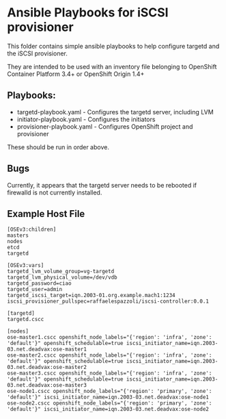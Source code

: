 # Ansible Playbooks for iSCSI provisioner

This folder contains simple ansible playbooks to help
configure targetd and the iSCSI provisioner.

They are intended to be used with an inventory file belonging 
to OpenShift Container Platform 3.4+ or OpenShift Origin 1.4+

## Playbooks:

* targetd-playbook.yaml - Configures the targetd server, including LVM
* initiator-playbook.yaml - Configures the initiators
* provisioner-playbook.yaml - Configures OpenShift project and provisioner

These should be run in order above.

## Bugs

Currently, it appears that the targetd server needs to be rebooted if 
firewalld is not currently installed.

## Example Host File

```
[OSEv3:children]
masters
nodes
etcd
targetd

[OSEv3:vars]
targetd_lvm_volume_group=vg-targetd
targetd_lvm_physical_volume=/dev/vdb
targetd_password=ciao
targetd_user=admin
targetd_iscsi_target=iqn.2003-01.org.example.mach1:1234
iscsi_provisioner_pullspec=raffaelespazzoli/iscsi-controller:0.0.1

[targetd]
targetd.cscc

[nodes]
ose-master1.cscc openshift_node_labels="{'region': 'infra', 'zone': 'default'}" openshift_schedulable=true iscsi_initiator_name=iqn.2003-03.net.deadvax:ose-master1
ose-master2.cscc openshift_node_labels="{'region': 'infra', 'zone': 'default'}" openshift_schedulable=true iscsi_initiator_name=iqn.2003-03.net.deadvax:ose-master2
ose-master3.cscc openshift_node_labels="{'region': 'infra', 'zone': 'default'}" openshift_schedulable=true iscsi_initiator_name=iqn.2003-03.net.deadvax:ose-master3
ose-node1.cscc openshift_node_labels="{'region': 'primary', 'zone': 'default'}" iscsi_initiator_name=iqn.2003-03.net.deadvax:ose-node1
ose-node2.cscc openshift_node_labels="{'region': 'primary', 'zone': 'default'}" iscsi_initiator_name=iqn.2003-03.net.deadvax:ose-node2
```
